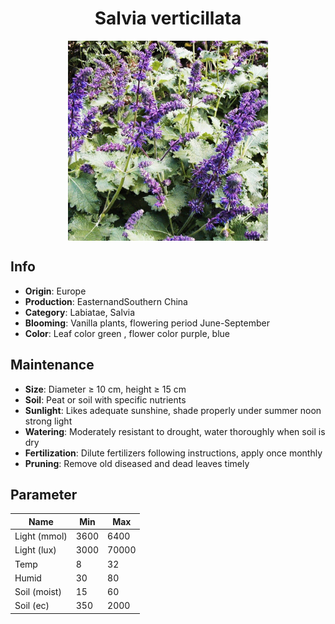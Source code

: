 <h1 align='center'>Salvia verticillata</h1>
<p align="center">
    <img 
        align='center'
        width='320'
        src="../images/salvia verticillata.png" 
        alt='Salvia verticillata' />
</p>

## Info

 - **Origin**: Europe
 - **Production**: EasternandSouthern China
 - **Category**: Labiatae, Salvia
 - **Blooming**: Vanilla plants, flowering period June-September
 - **Color**: Leaf color green , flower color purple, blue

## Maintenance

 - **Size**: Diameter ≥ 10 cm, height ≥ 15 cm
 - **Soil**: Peat or soil with specific nutrients
 - **Sunlight**: Likes adequate sunshine, shade properly under summer noon strong light
 - **Watering**: Moderately resistant to drought, water thoroughly when soil is dry
 - **Fertilization**: Dilute fertilizers following instructions, apply once monthly
 - **Pruning**: Remove old diseased and dead leaves timely

## Parameter

| Name         | Min  | Max   |
|--------------|------|-------|
| Light (mmol) | 3600 | 6400  |
| Light (lux)  | 3000 | 70000 |
| Temp         | 8    | 32    |
| Humid        | 30   | 80    |
| Soil (moist) | 15   | 60    |
| Soil (ec)    | 350  | 2000  |